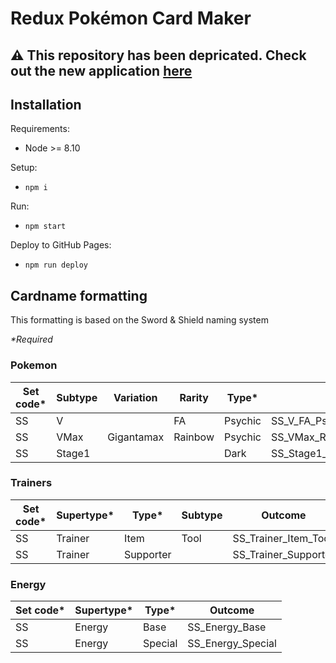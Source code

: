 # Redux Pokémon Card Maker

## ⚠️ This repository has been depricated. Check out the new application [here](https://github.com/lvandernoll/pokecardmaker.net)

## Installation
Requirements:
- Node >= 8.10

Setup:
- `npm i`

Run:
- `npm start`

Deploy to GitHub Pages:
- `npm run deploy`

## Cardname formatting
This formatting is based on the Sword & Shield naming system

_*Required_
### Pokemon
| Set code* | Subtype | Variation | Rarity | Type* | Outcome |
|-----------|-----------|--------|-------|-------|---------|
| SS | V | | FA | Psychic | SS_V_FA_Psychic |
| SS | VMax | Gigantamax | Rainbow | Psychic |SS_VMax_Rainbow_Gigantamax_Psychic |
| SS | Stage1 | | | Dark | SS_Stage1_Dark |

### Trainers
| Set code* | Supertype* | Type* | Subtype | Outcome |
|-----------|----------|-------|-----------|---------|
| SS | Trainer | Item | Tool | SS_Trainer_Item_Tool |
| SS | Trainer | Supporter | | SS_Trainer_Supporter |

### Energy
| Set code* | Supertype* | Type* | Outcome |
|-----------|---------|-------|---------|
| SS | Energy | Base | SS_Energy_Base |
| SS | Energy | Special | SS_Energy_Special |
